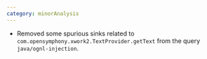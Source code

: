 ```yaml
---
category: minorAnalysis
---
```

* Removed some spurious sinks related to `com.opensymphony.xwork2.TextProvider.getText` from the query `java/ognl-injection`.
